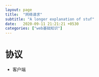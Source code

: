 ```yaml
---
layout: page
title:  "网络请求"
subtitle: "A longer explanation of stuf"
date:   2020-09-11 21:21:21 +0530
categories: ["web基础知识"]
---
```


# 协议

- 客户端